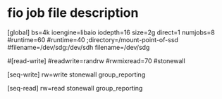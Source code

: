 # fio job file description


[global]
bs=4k
ioengine=libaio
iodepth=16
size=2g
direct=1
numjobs=8
#runtime=60
#runtime=40
;directory=/mount-point-of-ssd
#filename=/dev/sdg:/dev/sdh
filename=/dev/sdg

#[read-write]
#readwrite=randrw
#rwmixread=70
#stonewall

[seq-write]
rw=write
stonewall
group_reporting

[seq-read]
rw=read
stonewall
group_reporting

